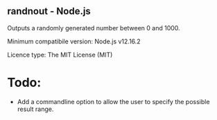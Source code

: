 ## randnout - Node.js

Outputs a randomly generated number between 0 and 1000.

Minimum compatibile version: Node.js v12.16.2

Licence type: The MIT License (MIT)

# Todo:

* Add a commandline option to allow the user to specify the possible result range.
